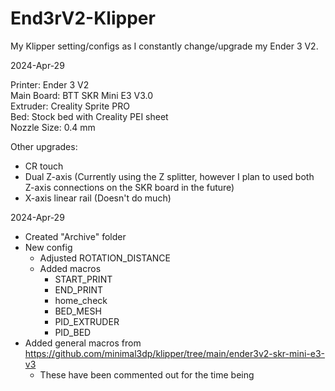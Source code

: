 # End3rV2-Klipper
My Klipper setting/configs as I constantly change/upgrade my Ender 3 V2.

2024-Apr-29  
  
Printer: Ender 3 V2  
Main Board: BTT SKR Mini E3 V3.0  
Extruder: Creality Sprite PRO  
Bed: Stock bed with Creality PEI sheet  
Nozzle Size: 0.4 mm  
  
Other upgrades:
- CR touch
- Dual Z-axis (Currently using the Z splitter, however I plan to used both Z-axis connections on the SKR board in the future)
- X-axis linear rail (Doesn't do much) 

2024-Apr-29  
- Created "Archive" folder
- New config  
    -  Adjusted ROTATION_DISTANCE
    -  Added macros
        - START_PRINT
        - END_PRINT  
        - home_check
        - BED_MESH
        - PID_EXTRUDER
        - PID_BED
- Added general macros from https://github.com/minimal3dp/klipper/tree/main/ender3v2-skr-mini-e3-v3  
     - These have been commented out for the time being  

